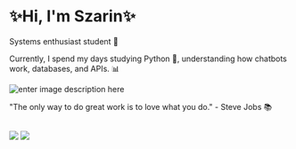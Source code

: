 # ✨Hi, I'm Szarin✨

Systems enthusiast student 👾 

Currently, I spend my days studying Python 🐍, understanding how chatbots work, databases, and APIs. 📊

![enter image description here](https://im4.ezgif.com/tmp/ezgif-4-e89a4bc219.gif)

"The only way to do great work is to love what you do."                   - Steve Jobs 📚
 ##
 <div> 
  <a href = "mailto:alice.szarin@gmail.com"><img src="https://img.shields.io/badge/-Gmail-%23333?style=for-the-badge&logo=gmail&logoColor=white" target="_blank"></a>
  <a href="https://www.linkedin.com/in/alice-szarin-ferrari-647715274/" target="_blank"><img src="https://img.shields.io/badge/-LinkedIn-%230077B5?style=for-the-badge&logo=linkedin&logoColor=white" target="_blank"></a> 
  </div>
